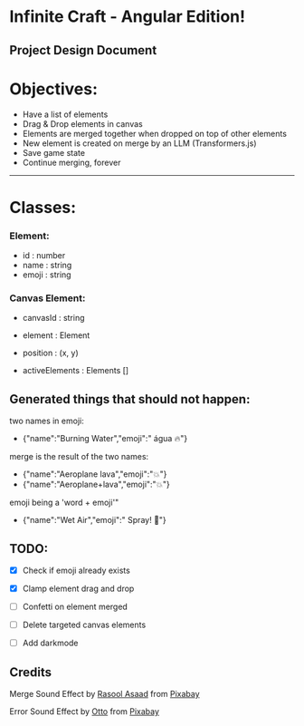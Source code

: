 # Infinite Craft - Angular Edition!
## Project Design Document

# Objectives:
- Have a list of elements
- Drag & Drop elements in canvas
- Elements are merged together when dropped on top of other elements
- New element is created on merge by an LLM (Transformers.js)
- Save game state
- Continue merging, forever

---

# Classes:

### Element:
- id : number
- name : string
- emoji : string

### Canvas Element:
- canvasId : string
- element : Element
- position : (x, y)

- activeElements : Elements []

## Generated things that should not happen:
two names in emoji:
- {"name":"Burning Water","emoji":" água 🔥"} 

merge is the result of the two names:
- {"name":"Aeroplane lava","emoji":"💥"}
- {"name":"Aeroplane+lava","emoji":"💥"}

emoji being a 'word + emoji'"
- {"name":"Wet Air","emoji":" Spray! 🌟"}


## TODO:
- [x] Check if emoji already exists
- [x] Clamp element drag and drop
- [ ] Confetti on element merged
- [ ] Delete targeted canvas elements
- [ ] Add darkmode


## Credits
Merge Sound Effect by <a href="https://pixabay.com/users/rasoolasaad-47313572/?utm_source=link-attribution&utm_medium=referral&utm_campaign=music&utm_content=269266">Rasool Asaad</a> from <a href="https://pixabay.com/sound-effects//?utm_source=link-attribution&utm_medium=referral&utm_campaign=music&utm_content=269266">Pixabay</a>

Error Sound Effect by <a href="https://pixabay.com/users/voicebosch-30143949/?utm_source=link-attribution&utm_medium=referral&utm_campaign=music&utm_content=182475">Otto</a> from <a href="https://pixabay.com/sound-effects//?utm_source=link-attribution&utm_medium=referral&utm_campaign=music&utm_content=182475">Pixabay</a>